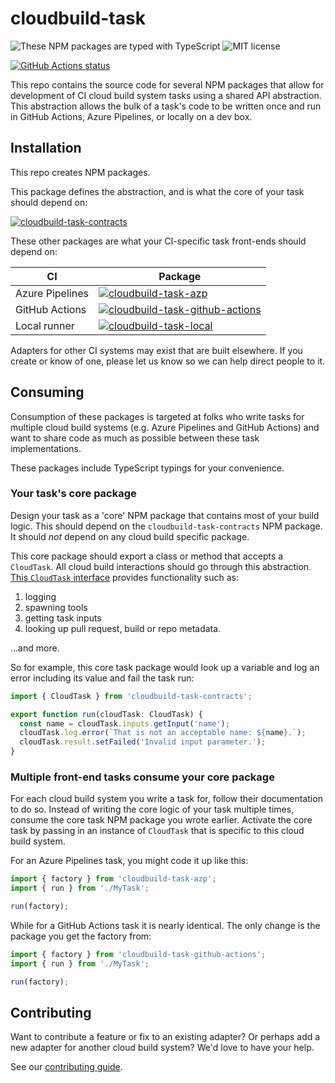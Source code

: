 # cloudbuild-task

![These NPM packages are typed with TypeScript](https://img.shields.io/npm/types/cloudbuild-task-contracts)
![MIT license](https://img.shields.io/npm/l/cloudbuild-task-contracts)

[![GitHub Actions status](https://github.com/aarnott/cloudbuild-task/workflows/CI/badge.svg)](https://github.com/AArnott/cloudbuild-task/actions)

This repo contains the source code for several NPM packages
that allow for development of CI cloud build system tasks
using a shared API abstraction.
This abstraction allows the bulk of a task's code to be written once
and run in GitHub Actions, Azure Pipelines, or locally on a dev box.

## Installation

This repo creates NPM packages.

This package defines the abstraction, and is what the core of your task should depend on:

[![cloudbuild-task-contracts](https://img.shields.io/npm/v/cloudbuild-task-contracts?label=cloudbuild-task-contracts)](https://www.npmjs.com/package/cloudbuild-task-contracts)

These other packages are what your CI-specific task front-ends should depend on:

| CI | Package |
|--|--|
Azure Pipelines | [![cloudbuild-task-azp](https://img.shields.io/npm/v/cloudbuild-task-azp?label=cloudbuild-task-azp)](https://www.npmjs.com/package/cloudbuild-task-azp)
GitHub Actions | [![cloudbuild-task-github-actions](https://img.shields.io/npm/v/cloudbuild-task-github-actions?label=cloudbuild-task-github-actions)](https://www.npmjs.com/package/cloudbuild-task-github-actions)
Local runner | [![cloudbuild-task-local](https://img.shields.io/npm/v/cloudbuild-task-local?label=cloudbuild-task-local)](https://www.npmjs.com/package/cloudbuild-task-local)

Adapters for other CI systems may exist that are built elsewhere. If you create or know of one, please let us know so we can help direct people to it.

## Consuming

Consumption of these packages is targeted at folks who write tasks for multiple
cloud build systems (e.g. Azure Pipelines and GitHub Actions) and want to share
code as much as possible between these task implementations.

These packages include TypeScript typings for your convenience.

### Your task's core package

Design your task as a 'core' NPM package that contains most of your build logic.
This should depend on the `cloudbuild-task-contracts` NPM package.
It should *not* depend on any cloud build specific package.

This core package should export a class or method that accepts a `CloudTask`.
All cloud build interactions should go through this abstraction.
[This `CloudTask` interface][CloudTask] provides functionality such as:

1. logging
1. spawning tools
1. getting task inputs
1. looking up pull request, build or repo metadata.

...and more.

So for example, this core task package would look up a variable
and log an error including its value and fail the task run:

```ts
import { CloudTask } from 'cloudbuild-task-contracts';

export function run(cloudTask: CloudTask) {
  const name = cloudTask.inputs.getInput('name');
  cloudTask.log.error(`That is not an acceptable name: ${name}.`);
  cloudTask.result.setFailed('Invalid input parameter.');
}
```

### Multiple front-end tasks consume your core package

For each cloud build system you write a task for, follow their documentation
to do so.
Instead of writing the core logic of your task multiple times,
consume the core task NPM package you wrote earlier.
Activate the core task by passing in an instance of `CloudTask`
that is specific to this cloud build system.

For an Azure Pipelines task, you might code it up like this:

```ts
import { factory } from 'cloudbuild-task-azp';
import { run } from './MyTask';

run(factory);
```

While for a GitHub Actions task it is nearly identical.
The only change is the package you get the factory from:

```ts
import { factory } from 'cloudbuild-task-github-actions';
import { run } from './MyTask';

run(factory);
```

## Contributing

Want to contribute a feature or fix to an existing adapter?
Or perhaps add a new adapter for another cloud build system?
We'd love to have your help.

See our [contributing guide](CONTRIBUTING.md).

[GitHubPAT]: https://github.com/settings/tokens/new
[CloudTask]: cloudbuild-task-contracts/src/CloudTask.ts
